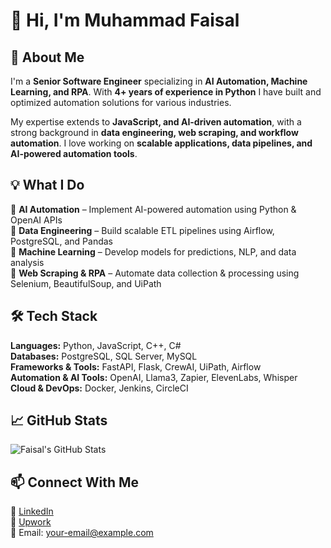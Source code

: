 # 👋 Hi, I'm Muhammad Faisal 

## 🚀 About Me  
I'm a **Senior Software Engineer** specializing in **AI Automation, Machine Learning, and RPA**. With **4+ years of experience in Python**  I have built and optimized automation solutions for various industries.  

My expertise extends to **JavaScript, and AI-driven automation**, with a strong background in **data engineering, web scraping, and workflow automation**. I love working on **scalable applications, data pipelines, and AI-powered automation tools**.  

## 💡 What I Do  
🔹 **AI Automation** – Implement AI-powered automation using Python & OpenAI APIs  
🔹 **Data Engineering** – Build scalable ETL pipelines using Airflow, PostgreSQL, and Pandas  
🔹 **Machine Learning** – Develop models for predictions, NLP, and data analysis  
🔹 **Web Scraping & RPA** – Automate data collection & processing using Selenium, BeautifulSoup, and UiPath  

## 🛠️ Tech Stack  
**Languages:** Python, JavaScript, C++, C#  
**Databases:** PostgreSQL, SQL Server, MySQL  
**Frameworks & Tools:** FastAPI, Flask, CrewAI, UiPath, Airflow  
**Automation & AI Tools:** OpenAI, Llama3, Zapier, ElevenLabs, Whisper  
**Cloud & DevOps:** Docker, Jenkins, CircleCI  

## 📈 GitHub Stats  
![Faisal's GitHub Stats](https://github-readme-stats.vercel.app/api?username=your-github-username&show_icons=true&theme=radical)  

## 📫 Connect With Me  
🔗 [LinkedIn](https://www.linkedin.com/in/your-linkedin)  
🔗 [Upwork](https://www.upwork.com/freelancers/~your-profile)  
📧 Email: your-email@example.com  
